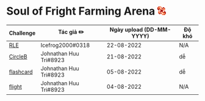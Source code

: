 # Soul of Fright Farming Arena ![](../assets/Soul_of_Fright.gif)

| Challenge | Tác giả ✏️              | Ngày upload (DD-MM-YYYY) | Độ khó |
|-----------|------------------------|--------------------------|--------|
| [RLE](./RLE/) | Icefrog2000#0318 | 22-08-2022               | N/A     |
| [CircleB](./CircleB/) | Johnathan Huu Tri#8923 | 21-08-2022               | dễ     |
| [flashcard](./flashcard/) | Johnathan Huu Tri#8923 | 05-08-2022               | dễ     |
| [flight](./flight/)    | Johnathan Huu Tri#8923 | 04-08-2022               | N/A    |